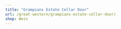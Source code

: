 ```yaml
---
title: "Grampians Estate Cellar Door"
url: /great-western/grampians-estate-cellar-door/
shop: Wein
---
```

